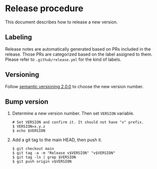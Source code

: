 Release procedure
=================

This document describes how to release a new version.

## Labeling

Release notes are automatically generated based on PRs included in the release.
Those PRs are categorized based on the label assigned to them.
Please refer to `.github/release.yml` for the kind of labels.

## Versioning

Follow [semantic versioning 2.0.0][semver] to choose the new version number.

## Bump version

1. Determine a new version number. Then set `VERSION` variable.

    ```console
    # Set VERSION and confirm it. It should not have "v" prefix.
    $ VERSION=x.y.z
    $ echo $VERSION
    ```

2. Add a git tag to the main HEAD, then push it.

    ```console
    $ git checkout main
    $ git tag -a -m "Release v$VERSION" "v$VERSION"
    $ git tag -ln | grep $VERSION
    $ git push origin v$VERSION
    ```

[semver]: https://semver.org/spec/v2.0.0.html
